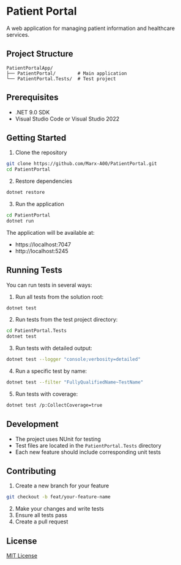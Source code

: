 # Patient Portal

A web application for managing patient information and healthcare services.

## Project Structure

```
PatientPortalApp/
├── PatientPortal/        # Main application
└── PatientPortal.Tests/  # Test project
```

## Prerequisites

- .NET 9.0 SDK
- Visual Studio Code or Visual Studio 2022

## Getting Started

1. Clone the repository
```bash
git clone https://github.com/Marx-A00/PatientPortal.git
cd PatientPortal
```

2. Restore dependencies
```bash
dotnet restore
```

3. Run the application
```bash
cd PatientPortal
dotnet run
```
The application will be available at:
- https://localhost:7047
- http://localhost:5245

## Running Tests

You can run tests in several ways:

1. Run all tests from the solution root:
```bash
dotnet test
```

2. Run tests from the test project directory:
```bash
cd PatientPortal.Tests
dotnet test
```

3. Run tests with detailed output:
```bash
dotnet test --logger "console;verbosity=detailed"
```

4. Run a specific test by name:
```bash
dotnet test --filter "FullyQualifiedName~TestName"
```

5. Run tests with coverage:
```bash
dotnet test /p:CollectCoverage=true
```

## Development

- The project uses NUnit for testing
- Test files are located in the `PatientPortal.Tests` directory
- Each new feature should include corresponding unit tests

## Contributing

1. Create a new branch for your feature
```bash
git checkout -b feat/your-feature-name
```

2. Make your changes and write tests
3. Ensure all tests pass
4. Create a pull request

## License

[MIT License](LICENSE)

